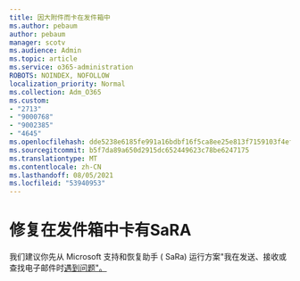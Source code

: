 ```yaml
---
title: 因大附件而卡在发件箱中
ms.author: pebaum
author: pebaum
manager: scotv
ms.audience: Admin
ms.topic: article
ms.service: o365-administration
ROBOTS: NOINDEX, NOFOLLOW
localization_priority: Normal
ms.collection: Adm_O365
ms.custom:
- "2713"
- "9000768"
- "9002385"
- "4645"
ms.openlocfilehash: dde5238e6185fe991a16bdbf16f5ca8ee25e813f7159103f4efbba2d2cd9d7c5
ms.sourcegitcommit: b5f7da89a650d2915dc652449623c78be6247175
ms.translationtype: MT
ms.contentlocale: zh-CN
ms.lasthandoff: 08/05/2021
ms.locfileid: "53940953"
---
```

# <a name="fix-messages-that-are-stuck-in-the-outbox-with-sara"></a>修复在发件箱中卡有SaRA

我们建议你先从 Microsoft 支持和恢复助手 ([](https://aka.ms/SaRA-OutlookSendReceive) SaRa) 运行方案"我在发送、接收或查找电子邮件时[遇到问题"。](https://diagnostics.office.com/#/)
